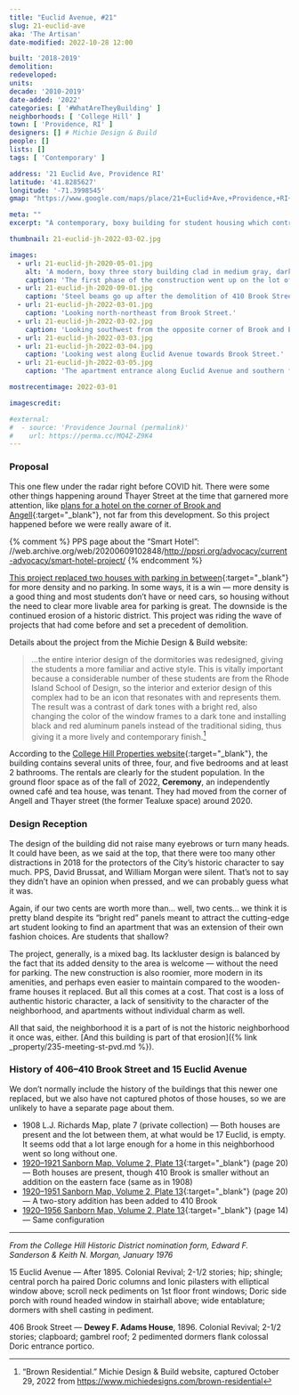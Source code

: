 ```yaml
---
title: "Euclid Avenue, #21"
slug: 21-euclid-ave
aka: 'The Artisan'
date-modified: 2022-10-28 12:00

built: '2018-2019'
demolition:
redeveloped:
units:
decade: '2010-2019'
date-added: '2022'
categories: [ '#WhatAreTheyBuilding' ]
neighborhoods: [ 'College Hill' ]
town: [ 'Providence, RI' ]
designers: [] # Michie Design & Build
people: []
lists: []
tags: [ 'Contemporary' ]

address: '21 Euclid Ave, Providence RI'
latitude: '41.8285627'
longitude: '-71.3998545'
gmap: "https://www.google.com/maps/place/21+Euclid+Ave,+Providence,+RI+02906/@41.8285627,-71.3998545,18z/data=!4m5!3m4!1s0x89e445249e6eca93:0x6ceff37cc15832da!8m2!3d41.8285627!4d-71.3998545"

meta: ""
excerpt: "A contemporary, boxy building for student housing which contributes to the erosion of what was once an intact historic district"

thumbnail: 21-euclid-jh-2022-03-02.jpg

images:
  - url: 21-euclid-jh-2020-05-01.jpg
    alt: 'A modern, boxy three story building clad in medium gray, dark grey, and red flat panel siding. Windows are modern casements and ground floor retail activates the corner of Brook and Euclid streets. An entrance for the apartments is on Euclid.'
    caption: 'The first phase of the construction went up on the lot of the former 15 Euclid Avenue, butting up against 406–410 Brook Street.'
  - url: 21-euclid-jh-2020-09-01.jpg
    caption: 'Steel beams go up after the demolition of 410 Brook Street for phase 2 of the 21 Euclid project.'
  - url: 21-euclid-jh-2022-03-01.jpg
    caption: 'Looking north-northeast from Brook Street.'
  - url: 21-euclid-jh-2022-03-02.jpg
    caption: 'Looking southwest from the opposite corner of Brook and Euclid.'
  - url: 21-euclid-jh-2022-03-03.jpg
  - url: 21-euclid-jh-2022-03-04.jpg
    caption: 'Looking west along Euclid Avenue towards Brook Street.'
  - url: 21-euclid-jh-2022-03-05.jpg
    caption: 'The apartment entrance along Euclid Avenue and southern façade.'

mostrecentimage: 2022-03-01

imagescredit:

#external:
#  - source: 'Providence Journal (permalink)'
#    url: https://perma.cc/MQ4Z-Z9K4
---
```


### Proposal

This one flew under the radar right before COVID hit. There were some other things happening around Thayer Street at the time that garnered more attention, like [plans for a hotel on the corner of Brook and Angell](//www.golocalprov.com/business/angell-street-hotel-is-anything-but-smart-architecture-critic-will-morgan){:target="_blank"}, not far from this development. So this project happened before we were really aware of it. 

{% comment %}
PPS page about the “Smart Hotel”: //web.archive.org/web/20200609102848/http://ppsri.org/advocacy/current-advocacy/smart-hotel-project/
{% endcomment %}

[This project replaced two houses with parking in between](//www.google.com/maps/place/21+Euclid+Ave,+Providence,+RI+02906/@41.8287285,-71.399686,3a,90y,211.83h,92.64t/data=!3m7!1e1!3m5!1s5Lga-cIHyvwc38PJd7AxKg!2e0!5s20170901T000000!7i13312!8i6656!4m13!1m7!3m6!1s0x89e445249e6eca93:0x6ceff37cc15832da!2s21+Euclid+Ave,+Providence,+RI+02906!3b1!8m2!3d41.8285627!4d-71.3998545!3m4!1s0x89e445249e6eca93:0x6ceff37cc15832da!8m2!3d41.8285627!4d-71.3998545){:target="_blank"} for more density and no parking. In some ways, it is a win — more density is a good thing and most students don’t have or need cars, so housing without the need to clear more livable area for parking is great. The downside is the continued erosion of a historic district. This project was riding the wave of projects that had come before and set a precedent of demolition. 

Details about the project from the Michie Design & Build website: 

> …the entire interior design of the dormitories was redesigned, giving the students a more familiar and active style. This is vitally important because a considerable number of these students are from the Rhode Island School of Design, so the interior and exterior design of this complex had to be an icon that resonates with and represents them. The result was a contrast of dark tones with a bright red, also changing the color of the window frames to a dark tone and installing black and red aluminum panels instead of the traditional siding, thus giving it a more lively and contemporary finish.[^1]

[^1]: “Brown Residential.” Michie Design & Build website, captured October 29, 2022 from https://www.michiedesigns.com/brown-residential

According to the [College Hill Properties website](//college-hill.com){:target="_blank"}, the building contains several units of three, four, and five bedrooms and at least 2 bathrooms. The rentals are clearly for the student population. In the ground floor space as of the fall of 2022, **Ceremony**, an independently owned café and tea house, was tenant. They had moved from the corner of Angell and Thayer street (the former Tealuxe space) around 2020. 


### Design Reception

The design of the building did not raise many eyebrows or turn many heads. It could have been, as we said at the top, that there were too many other distractions in 2018 for the protectors of the City’s historic character to say much. PPS, David Brussat, and William Morgan were silent. That’s not to say they didn’t have an opinion when pressed, and we can probably guess what it was. 

Again, if our two cents are worth more than… well, two cents… we think it is pretty bland despite its “bright red” panels meant to attract the cutting-edge art student looking to find an apartment that was an extension of their own fashion choices. Are students that shallow?  

The project, generally, is a mixed bag. Its lackluster design is balanced by the fact that its added density to the area is welcome — without the need for parking. The new construction is also roomier, more modern in its amenities, and perhaps even easier to maintain compared to the wooden-frame houses it replaced. But all this comes at a cost. That cost is a loss of authentic historic character, a lack of sensitivity to the character of the neighborhood, and apartments without individual charm as well. 

All that said, the neighborhood it is a part of is not the historic neighborhood it once was, either. [And this building is part of that erosion]({% link _property/235-meeting-st-pvd.md %}). 


### History of 406–410 Brook Street and 15 Euclid Avenue

We don’t normally include the history of the buildings that this newer one replaced, but we also have not captured photos of those houses, so we are unlikely to have a separate page about them. 

+ 1908 L.J. Richards Map, plate 7 (private collection) — Both houses are present and the lot between them, at what would be 17 Euclid, is empty. It seems odd that a lot large enough for a home in this neighborhood went so long without one. 
+ [1920–1921 Sanborn Map, Volume 2, Plate 13](http://hdl.loc.gov/loc.gmd/g3774pm.g3774pm_g08099192102){:target="_blank"} (page 20) — Both houses are present, though 410 Brook is smaller without an addition on the eastern face (same as in 1908)
+ [1920–1951 Sanborn Map, Volume 2, Plate 13](http://hdl.loc.gov/loc.gmd/g3774pm.g3774pm_g08099195102){:target="_blank"} (page 20) — A two-story addition has been added to 410 Brook
+ [1920–1956 Sanborn Map, Volume 2, Plate 13](http://hdl.loc.gov/loc.gmd/g3774pm.g3774pm_g08099195602){:target="_blank"}  (page 14) — Same configuration

***

_From the College Hill Historic District nomination form, Edward F. Sanderson & Keith N. Morgan, January 1976_

15 Euclid Avenue — After 1895. Colonial Revival; 2-1/2 stories; hip; shingle; central porch ha paired Doric columns and Ionic pilasters with elliptical window above; scroll neck pediments on 1st floor front windows; Doric side porch with round headed window in stairhall above; wide entablature; dormers with shell casting in pediment.

406 Brook Street — **Dewey F. Adams House**, 1896. Colonial Revival; 2-1/2 stories; clapboard; gambrel roof; 2 pedimented dormers flank colossal Doric entrance portico. 
